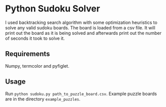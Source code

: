 # Python Sudoku Solver

I used backtracking search algorithm with some optimization heuristics to solve any valid sudoku boards. The board is loaded from a csv file. It will print out the board as it is being solved and afterwards print out the number of seconds it took to solve it.

## Requirements

Numpy, termcolor and pyfiglet.

## Usage

Run `python sudoku.py path_to_puzzle_board.csv`. Example puzzle boards are in the directory `example_puzzles`.